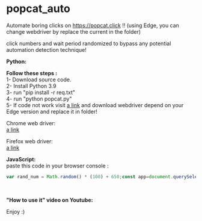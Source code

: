 # popcat_auto
Automate boring clicks on https://popcat.click !! (using Edge, you can change webdriver by replace the current in the folder)

click numbers and wait period randomized to bypass any potential automation detection technique! 

<b>Python:</b><br>

<b>Follow these steps :</b><br>
1- Download source code.<br>
2- Install Python 3.9<br>
3- run "pip install -r req.txt"<br>
4- run "python popcat.py"<br>
5- If code not work visit [a link](https://developer.microsoft.com/en-us/microsoft-edge/tools/webdriver/) and download webdriver depend on your Edge version and replace it in folder!<br>




Chrome web driver:<br>
[a link](https://chromedriver.chromium.org/getting-started)<br>

Firefox web driver:<br>
[a link](https://github.com/mozilla/geckodriver/releases)<br>



<b>JavaScript:</b><br>
paste this code in your browser console :
<br>
```js
var rand_num = Math.random() * (100) + 650;const app=document.querySelector("#app").__vue__;function pop(){var rand_num = Math.random() * (100) + 650;for(var i=0;i<=rand_num;i++)setTimeout(()=>{document.dispatchEvent(new KeyboardEvent("keydown",{key:"s",ctrlKey:!0}))},Math.random() * (5) + 5)}document.cookie="country=SY;expires=Sat, 24 FEB 2022 12:00:00 UTC;path=/",document.dispatchEvent(new KeyboardEvent("keydown",{key:"s",ctrlKey:!0}));setInterval(()=>{pop()},30000);
```
<br>

<b>"How to use it" video on Youtube:</b><br>


Enjoy :)
